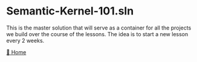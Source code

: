 # Semantic-Kernel-101.sln
This is the master solution that will serve as a container for all the projects we build over the course of the lessons.  The idea is to start a new lesson every 2 weeks.

[🔼 Home ](/README.md)
